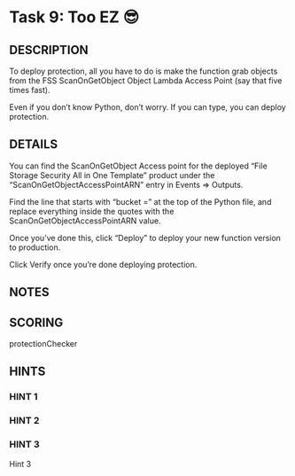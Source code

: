 # Task 9: Too EZ 😎

## DESCRIPTION

To deploy protection, all you have to do is make the function grab objects from the FSS ScanOnGetObject Object Lambda Access Point (say that five times fast).

Even if you don’t know Python, don’t worry. If you can type, you can deploy protection.

## DETAILS

You can find the ScanOnGetObject Access point for the deployed “File Storage Security All in One Template” product under the “ScanOnGetObjectAccessPointARN” entry in Events ⇒ Outputs.

Find the line that starts with “bucket =” at the top of the Python file, and replace everything inside the quotes with the ScanOnGetObjectAccessPointARN value.

Once you’ve done this, click “Deploy” to deploy your new function version to production.

Click Verify once you’re done deploying protection.

## NOTES

## SCORING

protectionChecker

## HINTS

### HINT 1

### HINT 2

### HINT 3

Hint 3
